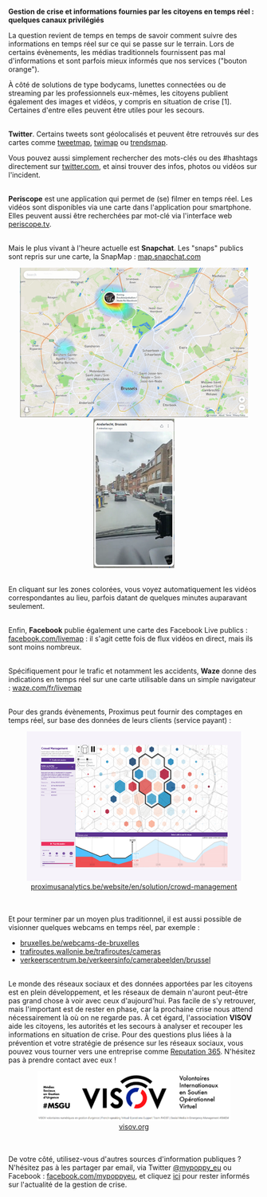 <b>Gestion de crise et informations fournies par les citoyens en temps réel : quelques canaux privilégiés</b>
 
La question revient de temps en temps de savoir comment suivre des informations en temps réel sur ce qui se passe sur le terrain. Lors de certains évènements, les médias traditionnels fournissent pas mal d'informations et sont parfois mieux informés que nos services ("bouton orange").<br>

À côté de solutions de type bodycams, lunettes connectées ou de streaming par les professionnels eux-mêmes, les citoyens publient également des images et vidéos, y compris en situation de crise [1]. Certaines d'entre elles peuvent être utiles pour les secours.<br>

<br><b>Twitter</b>. Certains tweets sont géolocalisés et peuvent être retrouvés sur des cartes comme <a href="https://www.mapd.com/demos/tweetmap">tweetmap</a>, <a href="https://twimap.com">twimap</a> ou <a href="https://www.trendsmap.com">trendsmap</a>.<br>

Vous pouvez aussi simplement rechercher des mots-clés ou des #hashtags directement sur <a href="https://twitter.com">twitter.com</a>, et ainsi trouver des infos, photos ou vidéos sur l'incident.<br>

<br><b>Periscope</b> est une application qui permet de (se) filmer en temps réel. Les vidéos sont disponibles via une carte dans l'application pour smartphone. Elles peuvent aussi être recherchées par mot-clé via l'interface web <a href="https://periscope.tv">periscope.tv</a>.<br><br>

Mais le plus vivant à l'heure actuelle est <b>Snapchat</b>. Les "snaps" publics sont repris sur une carte, la SnapMap : <a href="https://map.snapchat.com">map.snapchat.com</a><br>

<div style='text-align:center'><img src="../images/smap1.png" style="height:300px"> <img src="../images/smap2.png" style="height:300px"></div><br>

En cliquant sur les zones colorées, vous voyez automatiquement les vidéos correspondantes au lieu, parfois datant de quelques minutes auparavant seulement.<br>

<br>Enfin, <b>Facebook</b> publie également une carte des Facebook Live publics : <a href="https://www.facebook.com/livemap">facebook.com/livemap</a> : il s'agit cette fois de flux vidéos en direct, mais ils sont moins nombreux.<br>

<br>Spécifiquement pour le trafic et notamment les accidents, <b>Waze</b> donne des indications en temps réel sur une carte utilisable dans un simple navigateur : <a href="https://www.waze.com/fr/livemap">waze.com/fr/livemap</a><br>

<br>Pour des grands évènements, Proximus peut fournir des comptages en temps réel, sur base des données de leurs clients (service payant) :<br>

<div style='text-align:center'>
	<img src="../images/proxanalytics.png"  style="height:300px"><br>
	<a href="https://proximusanalytics.be/website/en/solution/crowd-management">proximusanalytics.be/website/en/solution/crowd-management</a>
</div><br>

<br>Et pour terminer par un moyen plus traditionnel, il est aussi possible de visionner quelques webcams en temps réel, par exemple :<br>
	<ul>
	<li>    <a href="http://www.bruxelles.be/webcams-de-bruxelles">bruxelles.be/webcams-de-bruxelles</a>
	<li>    <a href="http://trafiroutes.wallonie.be/trafiroutes/cameras">trafiroutes.wallonie.be/trafiroutes/cameras</a>
	<li>    <a href="http://www.verkeerscentrum.be/verkeersinfo/camerabeelden/brussel">verkeerscentrum.be/verkeersinfo/camerabeelden/brussel</a>
	</ul>

<br>Le monde des réseaux sociaux et des données apportées par les citoyens est en plein développement, et les réseaux de demain n'auront peut-être pas grand chose à voir avec ceux d'aujourd'hui. Pas facile de s'y retrouver, mais l'important est de rester en phase, car la prochaine crise nous attend nécessairement là où on ne regarde pas. À cet égard, l'association <b>VISOV</b> aide les citoyens, les autorités et les secours à analyser et recouper les informations en situation de crise. Pour des questions plus liées à la prévention et votre stratégie de présence sur les réseaux sociaux, vous pouvez vous tourner vers une entreprise comme <a href='http://www.reputation365.eu/'>Reputation 365</a>. N'hésitez pas à prendre contact avec eux !<br>

<center>
	<img src="../images/visov.png" style="height:100px"><br>
	<a href="https://www.visov.org">visov.org</a>
</center><br>

<br>De votre côté, utilisez-vous d'autres sources d'information publiques ? N'hésitez pas à les partager par email, via Twitter <a href="https://twitter.com/mypoppy_eu">@mypoppy_eu</a> ou Facebook : <a href="https://facebook.com/mypoppyeu">facebook.com/mypoppyeu</a>, et cliquez <a href='https://mypoppy.typeform.com/to/sww4k6' target='_blank' >ici</a> pour rester informés sur l'actualité de la gestion de crise.
